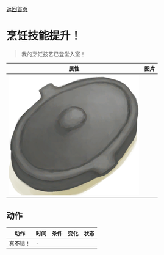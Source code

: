 [返回首页](index.md)  
# 烹饪技能提升！  
> 我的烹饪技艺已登堂入室！  
  
  属性  |   图片   
 ----  |  ----:   
   |  ![](Sprite/CookingPotClosed.png)   
  
## 动作  
动作  |  时间  |  条件  |  变化  |  状态  
----  |  ----  |  ----  |  ----  |  ----  
真不错！  |  -  |    |    |    
